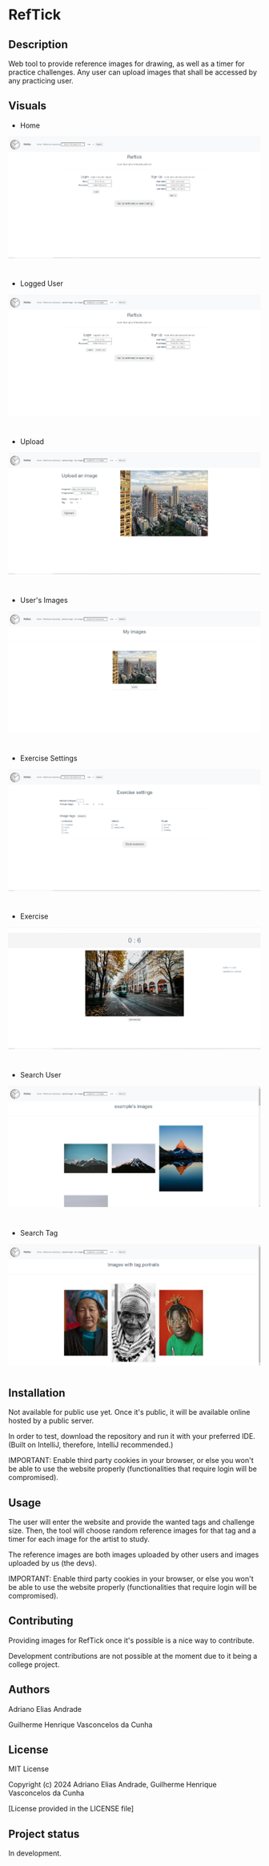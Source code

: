 # RefTick

## Description
Web tool to provide reference images for drawing, as well as a timer for practice challenges. Any user can upload images that shall be accessed by any practicing user.

## Visuals
- Home

![](visuals/Home.png)
#
- Logged User

![](visuals/Logged.png)
#
- Upload

![](visuals/Upload.png)
#
- User's Images

![](visuals/MyImages.png)
#
- Exercise Settings

![](visuals/Settings.png)
#
- Exercise

![](visuals/Challenge.png)
#
- Search User

![](visuals/SearchUser.png)
#
- Search Tag

![](visuals/SearchTag.png)
#

## Installation
Not available for public use yet. Once it's public, it will be available online hosted by a public server.

In order to test, download the repository and run it with your preferred IDE.
(Built on IntelliJ, therefore, IntelliJ recommended.)

IMPORTANT: Enable third party cookies in your browser, or else you won't be able to use the website properly (functionalities that require login will be compromised).

## Usage
The user will enter the website and provide the wanted tags and challenge size. Then, the tool will choose random reference images for that tag and a timer for each image for the artist to study.

The reference images are both images uploaded by other users and images uploaded by us (the devs).

IMPORTANT: Enable third party cookies in your browser, or else you won't be able to use the website properly (functionalities that require login will be compromised).

## Contributing
Providing images for RefTick once it's possible is a nice way to contribute.

Development contributions are not possible at the moment due to it being a college project.

## Authors
Adriano Elias Andrade

Guilherme Henrique Vasconcelos da Cunha

## License
MIT License

Copyright (c) 2024 Adriano Elias Andrade, Guilherme Henrique Vasconcelos da Cunha

[License provided in the LICENSE file]

## Project status
In development.